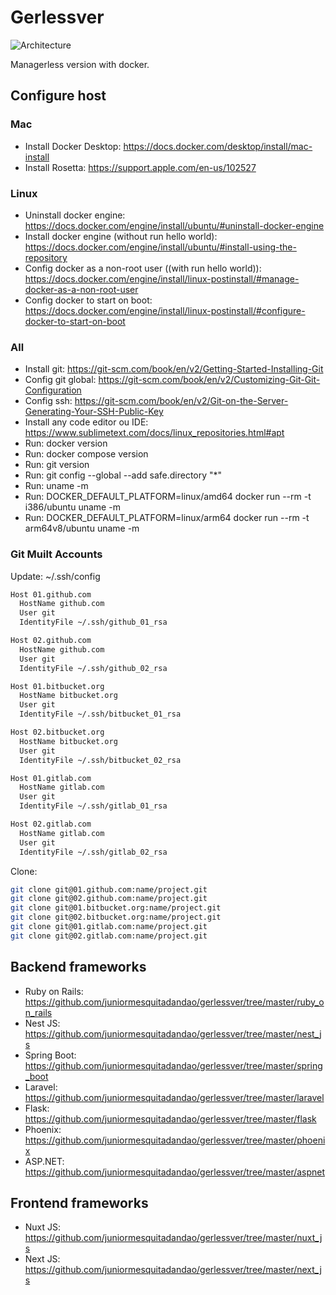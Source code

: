 # Gerlessver

![Architecture](https://raw.githubusercontent.com/juniormesquitadandao/gerlessver/master/architecture.png)

Managerless version with docker.

## Configure host

### Mac
- Install Docker Desktop: https://docs.docker.com/desktop/install/mac-install
- Install Rosetta: https://support.apple.com/en-us/102527

### Linux
- Uninstall docker engine: https://docs.docker.com/engine/install/ubuntu/#uninstall-docker-engine
- Install docker engine (without run hello world): https://docs.docker.com/engine/install/ubuntu/#install-using-the-repository
- Config docker as a non-root user ((with run hello world)): https://docs.docker.com/engine/install/linux-postinstall/#manage-docker-as-a-non-root-user
- Config docker to start on boot: https://docs.docker.com/engine/install/linux-postinstall/#configure-docker-to-start-on-boot

### All
- Install git: https://git-scm.com/book/en/v2/Getting-Started-Installing-Git
- Config git global: https://git-scm.com/book/en/v2/Customizing-Git-Git-Configuration
- Config ssh: https://git-scm.com/book/en/v2/Git-on-the-Server-Generating-Your-SSH-Public-Key
- Install any code editor ou IDE: https://www.sublimetext.com/docs/linux_repositories.html#apt
- Run: docker version
- Run: docker compose version
- Run: git version
- Run: git config --global --add safe.directory "*"
- Run: uname -m
- Run: DOCKER_DEFAULT_PLATFORM=linux/amd64 docker run --rm -t i386/ubuntu uname -m
- Run: DOCKER_DEFAULT_PLATFORM=linux/arm64 docker run --rm -t arm64v8/ubuntu uname -m

### Git Muilt Accounts
Update: ~/.ssh/config
```sh
Host 01.github.com
  HostName github.com
  User git
  IdentityFile ~/.ssh/github_01_rsa

Host 02.github.com
  HostName github.com
  User git
  IdentityFile ~/.ssh/github_02_rsa

Host 01.bitbucket.org
  HostName bitbucket.org
  User git
  IdentityFile ~/.ssh/bitbucket_01_rsa

Host 02.bitbucket.org
  HostName bitbucket.org
  User git
  IdentityFile ~/.ssh/bitbucket_02_rsa

Host 01.gitlab.com
  HostName gitlab.com
  User git
  IdentityFile ~/.ssh/gitlab_01_rsa

Host 02.gitlab.com
  HostName gitlab.com
  User git
  IdentityFile ~/.ssh/gitlab_02_rsa
```

Clone:
```sh
git clone git@01.github.com:name/project.git
git clone git@02.github.com:name/project.git
git clone git@01.bitbucket.org:name/project.git
git clone git@02.bitbucket.org:name/project.git
git clone git@01.gitlab.com:name/project.git
git clone git@02.gitlab.com:name/project.git
```

## Backend frameworks

- Ruby on Rails: https://github.com/juniormesquitadandao/gerlessver/tree/master/ruby_on_rails
- Nest JS: https://github.com/juniormesquitadandao/gerlessver/tree/master/nest_js
- Spring Boot: https://github.com/juniormesquitadandao/gerlessver/tree/master/spring_boot
- Laravel: https://github.com/juniormesquitadandao/gerlessver/tree/master/laravel
- Flask: https://github.com/juniormesquitadandao/gerlessver/tree/master/flask
- Phoenix: https://github.com/juniormesquitadandao/gerlessver/tree/master/phoenix
- ASP.NET: https://github.com/juniormesquitadandao/gerlessver/tree/master/aspnet

## Frontend frameworks

- Nuxt JS: https://github.com/juniormesquitadandao/gerlessver/tree/master/nuxt_js
- Next JS: https://github.com/juniormesquitadandao/gerlessver/tree/master/next_js

